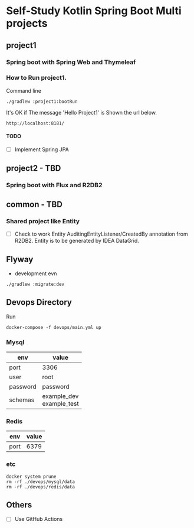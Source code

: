 # Self-Study Kotlin Spring Boot Multi projects 

## project1 
### Spring boot with Spring Web and Thymeleaf

### How to Run project1.

Command line
```
./gradlew :project1:bootRun
```

It's OK if The message 'Hello Project1' is Shown the url below.
```
http://localhost:8181/
```
#### TODO
- [ ] Implement Spring JPA

## project2 - TBD
### Spring boot with Flux and R2DB2

## common - TBD
### Shared project like Entity

- [ ] Check to work Entity AuditingEntityListener/CreatedBy annotation from R2DB2. Entity is to be generated by IDEA DataGrid.

## Flyway

- development evn
```
./gradlew :migrate:dev
```

## Devops Directory

Run
```
docker-compose -f devops/main.yml up
```

### Mysql

| env      | value                       | 
| -------- | --------------------------- | 
| port     | 3306                        | 
| user     | root                        | 
| password | password                    | 
| schemas  | example_dev<br>example_test | 

### Redis

| env      | value                       | 
| -------- | --------------------------- | 
| port     | 6379                        | 

### etc

```
docker system prune
rm -rf ./devops/mysql/data
rm -rf ./devops/redis/data
```


## Others

- [ ] Use GitHub Actions